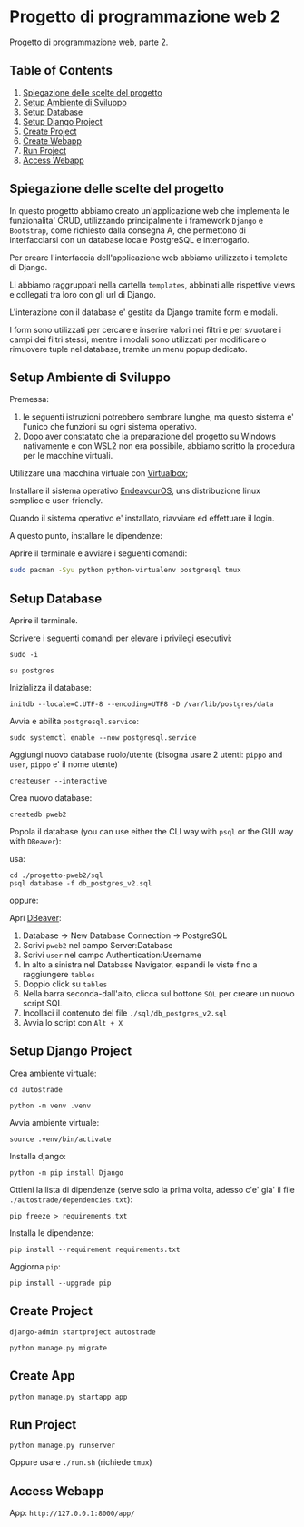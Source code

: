 # Progetto di programmazione web 2

Progetto di programmazione web, parte 2.

## Table of Contents

1. [Spiegazione delle scelte del progetto](#spiegazione-delle-scelte-del-progetto)
2. [Setup Ambiente di Sviluppo](#setup-ambiente-di-sviluppo)
3. [Setup Database](#setup-database)
4. [Setup Django Project](#setup-django-project)
5. [Create Project](#create-project)
6. [Create Webapp](#create-webapp)
7. [Run Project](#run-project)
8. [Access Webapp](#access-webapp)

## Spiegazione delle scelte del progetto

In questo progetto abbiamo creato un'applicazione web che implementa le funzionalita' CRUD, 
utilizzando principalmente i framework `Django` e `Bootstrap`, come richiesto dalla consegna A, che 
permettono di interfacciarsi con un database locale PostgreSQL e interrogarlo.

Per creare l'interfaccia dell'applicazione web abbiamo utilizzato i template di Django.

Li abbiamo raggruppati nella cartella `templates`, abbinati alle rispettive views e collegati tra loro con gli url di Django.

L'interazione con il database e' gestita da Django tramite form e modali.

I form sono utilizzati per cercare e inserire valori nei filtri e per svuotare i campi dei filtri stessi, 
mentre i modali sono utilizzati per modificare o rimuovere tuple nel database, tramite un menu popup dedicato.

## Setup Ambiente di Sviluppo

<!-- TODO: sostituire la guida per VM con la guida per Windows -->

Premessa:
1. le seguenti istruzioni potrebbero sembrare lunghe, ma questo sistema e' l'unico che funzioni su ogni sistema operativo.
2. Dopo aver constatato che la preparazione del progetto su Windows nativamente e con WSL2 non era possibile, abbiamo scritto la procedura per le macchine virtuali.

Utilizzare una macchina virtuale con [Virtualbox](https://www.virtualbox.org/);

Installare il sistema operativo [EndeavourOS](https://mirror.alpix.eu/endeavouros/iso/EndeavourOS_Endeavour-2024.06.25.iso), uns distribuzione linux semplice e user-friendly.

Quando il sistema operativo e' installato, riavviare ed effettuare il login.

A questo punto, installare le dipendenze: 

Aprire il terminale e avviare i seguenti comandi:

```sh
sudo pacman -Syu python python-virtualenv postgresql tmux
```

## Setup Database

Aprire il terminale.

Scrivere i seguenti comandi per elevare i privilegi esecutivi:

`sudo -i`

`su postgres`

Inizializza il database:

`initdb --locale=C.UTF-8 --encoding=UTF8 -D /var/lib/postgres/data`

Avvia e abilita `postgresql.service`:

`sudo systemctl enable --now postgresql.service`

Aggiungi nuovo database ruolo/utente (bisogna usare 2 utenti: `pippo` and `user`, `pippo` e' il nome utente)

`createuser --interactive`

Crea nuovo database:

`createdb pweb2`

Popola il database (you can use either the CLI way with `psql` or the GUI way with `DBeaver`):

usa:

```
cd ./progetto-pweb2/sql
psql database -f db_postgres_v2.sql
```

oppure:

Apri [DBeaver](https://dbeaver.io/):

1. Database -> New Database Connection -> PostgreSQL
2. Scrivi `pweb2` nel campo Server:Database
3. Scrivi `user` nel campo Authentication:Username
4. In alto a sinistra nel Database Navigator, espandi le viste fino a raggiungere `tables`
5. Doppio click su `tables`
6. Nella barra seconda-dall'alto, clicca sul bottone `SQL` per creare un nuovo script SQL
7. Incollaci il contenuto del file `./sql/db_postgres_v2.sql`
8. Avvia lo script con `Alt + X`

## Setup Django Project

Crea ambiente virtuale:

`cd autostrade`

`python -m venv .venv`

Avvia ambiente virtuale:

`source .venv/bin/activate`

Installa django:

`python -m pip install Django`

Ottieni la lista di dipendenze (serve solo la prima volta, adesso c'e' gia' il file `./autostrade/dependencies.txt`):

`pip freeze > requirements.txt`

Installa le dipendenze:

`pip install --requirement requirements.txt`

Aggiorna `pip`:

`pip install --upgrade pip`

## Create Project

`django-admin startproject autostrade`

`python manage.py migrate`

## Create App

`python manage.py startapp app`

## Run Project

`python manage.py runserver`

Oppure usare `./run.sh` (richiede `tmux`)

## Access Webapp

App: `http://127.0.0.1:8000/app/`

